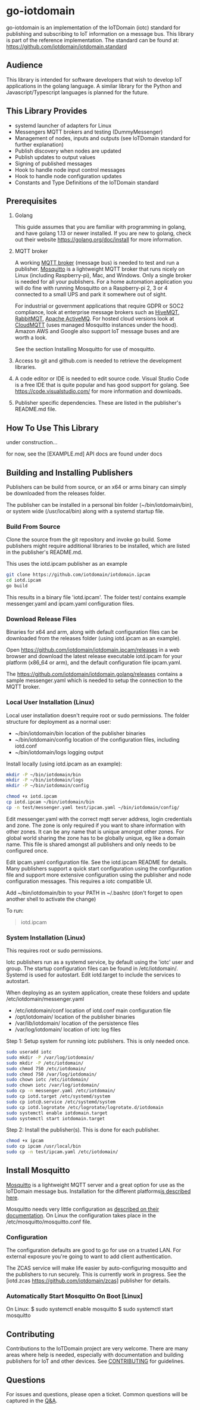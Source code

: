 # go-iotdomain

go-iotdomain is an implementation of the IoTDomain (iotc) standard for publishing and subscribing to IoT information on a message bus. This library is part of the reference implementation. The standard can be found at: https://github.com/iotdomain/iotdomain.standard

## Audience

This library is intended for software developers that wish to develop IoT applications in the golang language. A similar library for the Python and Javascript/Typescript languages is planned for the future.

## This Library Provides

* systemd launcher of adapters for Linux 
* Messengers MQTT brokers and testing (DummyMessenger)
* Management of nodes, inputs and outputs (see IoTDomain standard for further explanation)
* Publish discovery when nodes are updated
* Publish updates to output values
* Signing of published messages
* Hook to handle node input control messages
* Hook to handle node configuration updates
* Constants and Type Definitions of the IoTDomain standard

## Prerequisites

1. Golang
   
   This guide assumes that you are familiar with programming in golang, and have golang 1.13 or newer installed. If you are new to golang, check out their website https://golang.org/doc/install for more information. 

2. MQTT broker
  
   A working [MQTT broker](https://en.wikipedia.org/wiki/MQTT) (message bus) is needed to test and run a publisher. [Mosquitto](https://mosquitto.org/) is a lightweight MQTT broker that runs nicely on Linux (including Raspberry-pi), Mac, and Windows. Only a single broker is needed for all your publishers. For a home automation application you will do fine with running Mosquitto on a Raspberry-pi 2, 3 or 4 connected to a small UPS and park it somewhere out of sight.

   For industrial or government applications that require GDPR or SOC2 compliance, look at enterprise message brokers such as [HiveMQT](www.hivemq.com), [RabbitMQT](https://www.rabbitmq.com/), [Apache ActiveMQ](https://activemq.apache.org/). For hosted cloud versions look at [CloudMQTT](www.cloudmqtt.com) (uses managed Mosquitto instances under the hood). Amazon AWS and Google also support IoT message buses and are worth a look.

   See the section Installing Mosquitto for use of mosquitto.

3. Access to git and github.com is needed to retrieve the development libraries. 

4. A code editor or IDE is needed to edit source code. Visual Studio Code is a free IDE that is quite popular and has good support for golang. See https://code.visualstudio.com/ for more information and downloads.

5. Publisher specific dependencies. These are listed in the publisher's README.md file.


## How To Use This Library

under construction...

for now, see the [EXAMPLE.md]
API docs are found under docs


## Building and Installing Publishers

Publishers can be build from source, or an x64 or arms binary can simply be downloaded from the releases folder. 

The publisher can be installed in a personal bin folder (~/bin/iotdomain/bin), or system wide (/usr/local/bin) along with a systemd startup file.

### Build From Source 

Clone the source from the git repository and invoke go build. Some publishers might require additional libraries to be installed, which are listed in the publisher's README.md.

This uses the iotd.ipcam publisher as an example

```bash
git clone https://github.com/iotdomain/iotdomain.ipcam
cd iotd.ipcam
go build
```
This results in a binary file 'iotd.ipcam'. The folder test/ contains example messenger.yaml and ipcam.yaml configuration files.

### Download Release Files

Binaries for x64 and arm, along with default configuration files can be downloaded from the releases folder (using iotd.ipcam as an example).

Open https://github.com/iotdomain/iotdomain.ipcam/releases in a web browser and download the latest release executable iotd.ipcam for your platform (x86_64 or arm), and the default configuration file ipcam.yaml.

The https://github.com/iotdomain/iotdomain.golang/releases contains a sample messenger.yaml which is needed to setup the connection to the MQTT broker. 


### Local User Installation (Linux)

Local user installation doesn't require root or sudo permissions. The folder structure for deployment as a normal user:
* ~/bin/iotdomain/bin      location of the publisher binaries
* ~/bin/iotdomain/config   location of the configuration files, including iotd.conf
* ~/bin/iotdomain/logs     logging output

Install locally (using iotd.ipcam as an example):
```bash
mkdir -P ~/bin/iotdomain/bin
mkdir -P ~/bin/iotdomain/logs
mkdir -P ~/bin/iotdomain/config

chmod +x iotd.ipcam
cp iotd.ipcam ~/bin/iotdomain/bin
cp -n test/messenger.yaml test/ipcam.yaml ~/bin/iotdomain/config/
```

Edit messenger.yaml with the correct mqtt server address, login credentials and zone. The zone is only required if you want to share information with other zones. It can be any name that is unique amongst other zones. For global world sharing the zone has to be globally unique, eg like a domain name. This file is shared amongst all publishers and only needs to be configured once.

Edit ipcam.yaml configuration file. See the iotd.ipcam README for details. Many publishers support a quick start configuration using the configuration file and support more extensive configuration using the publisher and node configuration messages. This requires a iotc compatible UI.

Add ~/bin/iotdomain/bin to your PATH in ~/.bashrc (don't forget to open another shell to activate the change)

To run:

> iotd.ipcam

### System Installation (Linux)

This requires root or sudo permissions. 

Iotc publishers run as a systemd service, by default using the 'iotc' user and group.
The startup configuration files can be found in /etc/iotdomain/. Systemd is used for autostart. Edit iotd.target to include the services to autostart.

When deploying as an system application, create these folders and update /etc/iotdomain/messenger.yaml
* /etc/iotdomain/conf         location of iotd.conf main configuration file
* /opt/iotdomain/             location of the publisher binaries
* /var/lib/iotdomain/         location of the persistence files
* /var/log/iotdomain/         location of iotc log files


Step 1: Setup system for running iotc publishers. This is only needed once.
```bash
sudo useradd iotc
sudo mkdir -P /var/log/iotdomain/
sudo mkdir -P /etc/iotdomain/ 
sudo chmod 750 /etc/iotdomain/
sudo chmod 750 /var/log/iotdomain/
sudo chown iotc /etc/iotdomain/
sudo chown iotc /var/log/iotdomain/
sudo cp -n messenger.yaml /etc/iotdomain/
sudo cp iotd.target /etc/systemd/system
sudo cp iotc@.service /etc/systemd/system
sudo cp iotd.logrotate /etc/logrotate/logrotate.d/iotdomain
sudo systemctl enable iotdomain.target
sudo systemctl start iotdomain.target
```

Step 2: Install the publisher(s). This is done for each publisher.
```bash
chmod +x ipcam
sudo cp ipcam /usr/local/bin
sudo cp -n test/ipcam.yaml /etc/iotdomain/
```

## Install Mosquitto

[Mosquitto](https://mosquitto.org/) is a lightweight MQTT server and a great option for use as the IoTDomain message bus. Installation for the different platforms[is described here](https://mosquitto.org/download/).

Mosquitto needs very little configuration as [described on their documentation](https://mosquitto.org/man/mosquitto-conf-5.html).
On Linux the configuration takes place in the /etc/mosquitto/mosquitto.conf file.

### Configuration

The configuration defaults are good to go for use on a trusted LAN. For external exposure you're going to want to add client authentication.

The ZCAS service will make life easier by auto-configuring mosquitto and the publishers to run securely. This is currently work in progress. See the [iotd.zcas https://github.com/iotdomain/zcas] publisher for details.

### Automatically Start Mosquitto On Boot [Linux]

On Linux:
$ sudo systemctl enable mosquitto
$ sudo systemctl start mosquitto



## Contributing

Contributions to the IoTDomain project are very welcome. There are many areas where help is needed, especially with documentation and building publishers for IoT and other devices.
See [CONTRIBUTING](docs/CONTRIBUTING.md) for guidelines.

## Questions

For issues and questions, please open a ticket.
Common questions will be captured in the [Q&A](docs/FAQ.md).


